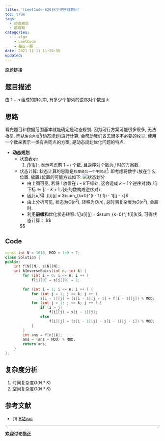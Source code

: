 ```yaml
---
title: '[LeetCode-629]K个逆序对数组'
toc: true
tags:
  - 动态规划
  - 前缀和
categories:
  - - algo
    - LeetCode
    - 每日一题
date: 2021-11-11 11:20:38
updated:
---
```


[原题链接](https://leetcode-cn.com/problems/k-inverse-pairs-array/)

## 题目描述
由 $1-n$ 组成的排列中, 有多少个排列的逆序对个数是 $k$

<!--more-->

## 思路
看完题目和数据范围基本就能确定是动态规划. 因为可行方案可能很多很多, 无法枚举. 而从`集合角度`[<sup>1</sup>](#refer-anchor-1)(动态规划)进行计算, 会帮助我们省去很多不必要的枚举. 使用一个数来表示一类有共同点的方案, 是动态规划优化问题的特点.

- **动态规划**
  - 状态表示:
    1. $f[i][j]$ : 表示考虑前 $1 - i$ 个数, 且逆序对个数为 $j$ 时的方案数. 
  - 状态计算:
    状态计算的思路是`枚举最后一个不同点`[<sup>1</sup>](#refer-anchor-1): 即考虑将数字`i`放在什么位置. 放置`i`位置的可能方式如下:
    ![状态划分](https://cdn.jsdelivr.net/gh/CsJsss/CsJsss.github.io@hexo/themes/icarus/source/img/2021/11/11/LeetCode-629.png)
    - 由上图可见, 若将 $i$ 放置在 $i - k$下标处, 这会造成 $k - 1$个逆序对(数 $i$与 下标$\in[i - k + 1, i]$处的数构成逆序对)
    - 因此可得: $f[i][j]$ = $\sum_{k=0}^{i - 1} f[i - 1][j - k]$
    - 由上分析可见, 状态为$O(n^2)$, 转移为$O(n)$, 总时间复杂度为$O(n^3)$, 会超时.
    - 利用**前缀和**优化状态转移: 记$s[i][j]$ = $\sum_{k=0}^j f[i][k]$, 可得状态计算：
    $$
    <!-- f[i][j] = \begin{cases}
    s[i - 1][j] & \text{if i > j} \\
    s[i - 1][j] - s[i - 1][j - i] & \text{if i <= j}
    \end{cases} -->
    $$

## Code
```cpp
const int N = 1010, MOD = 1e9 + 7;
class Solution {
public:
    int f[N][N], s[N][N];
    int kInversePairs(int n, int k) {
        for (int i = 0; i <= n; i ++ )
            f[i][0] = s[i][0] = 1;
        
        for (int i = 1; i <= n; i ++ ) {
            for (int j = 1; j <= k; j ++ )
                s[i - 1][j] = (s[i - 1][j - 1] + f[i - 1][j]) % MOD;
            for (int j = 1; j <= k; j ++ ) {
                if (i > j)
                    f[i][j] = s[i - 1][j];
                else
                    f[i][j] = (s[i - 1][j] - s[i - 1][j - i]) % MOD;
            }
        }
        int ans = f[n][k];
        ans = (ans + MOD) % MOD;
        return ans;
    }
};
```

## 复杂度分析
1. 时间复杂度$O(N * K)$
2. 空间复杂度$O(N * K)$

## 参考文献
- [1] [B站yxc](https://space.bilibili.com/7836741?from=search&seid=17655252112390136376)

----
**欢迎讨论指正**